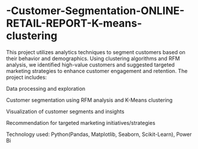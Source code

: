 # -Customer-Segmentation-ONLINE-RETAIL-REPORT-K-means-clustering
This project utilizes analytics techniques to segment customers based on their behavior and demographics. Using clustering algorithms and RFM analysis, we identified high-value customers and suggested targeted marketing strategies to enhance customer engagement and retention. 
The project includes:

Data processing and exploration

Customer segmentation using RFM analysis and K-Means clustering

Visualization of customer segments and insights

Recommendation for targeted marketing initiatives/strategies

Technology used: Python(Pandas, Matplotlib, Seaborn, Scikit-Learn), Power Bi
